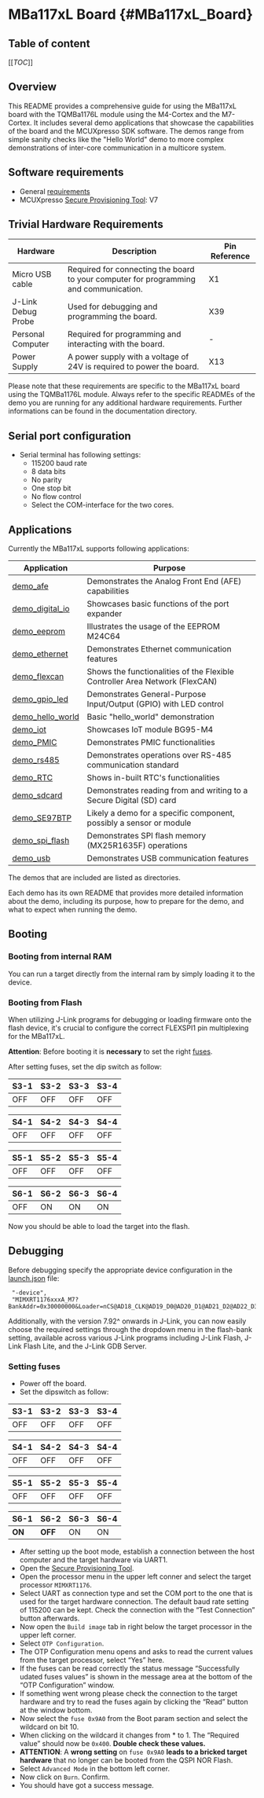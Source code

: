 MBa117xL Board {#MBa117xL_Board}
==============

## Table of content

[[_TOC_]]

## Overview
This README provides a comprehensive guide for using the MBa117xL board with the TQMBa1176L module using the M4-Cortex and the M7-Cortex. It includes several demo applications that showcase the capabilities of the board and the MCUXpresso SDK software. The demos range from simple sanity checks like the "Hello World" demo to more complex demonstrations of inter-core communication in a multicore system.

## Software requirements

* General [requirements](../README.md#requirements)
* MCUXpresso [Secure Provisioning Tool](https://www.nxp.com/design/design-center/software/development-software/mcuxpresso-software-and-tools-/mcuxpresso-secure-provisioning-tool:MCUXPRESSO-SECURE-PROVISIONING#downloads): V7

## Trivial Hardware Requirements

| Hardware           | Description                                                                           | Pin Reference |
| ------------------ | ------------------------------------------------------------------------------------- | ------------- |
| Micro USB cable    | Required for connecting the board to your computer for programming and communication. | X1            |
| J-Link Debug Probe | Used for debugging and programming the board.                                         | X39           |
| Personal Computer  | Required for programming and interacting with the board.                              | -             |
| Power Supply       | A power supply with a voltage of 24V is required to power the board.                  | X13           |

Please note that these requirements are specific to the MBa117xL board using the TQMBa1176L module. Always refer to the specific READMEs of the demo you are running for any additional hardware requirements. Further informations can be found in the documentation directory.

## Serial port configuration
- Serial terminal has following settings:
   - 115200 baud rate
   - 8 data bits
   - No parity
   - One stop bit
   - No flow control
   - Select the COM-interface for the two cores.


## Applications

Currently the MBa117xL supports following applications:

| Application                                      | Purpose                                                                     |
| ------------------------------------------------ | --------------------------------------------------------------------------- |
| [demo_afe](./demo_afe/README.md)                 | Demonstrates the Analog Front End (AFE) capabilities                        |
| [demo_digital_io](./demo_digital_io/README.md)   | Showcases basic functions of the port expander                              |
| [demo_eeprom](./demo_eeprom/README.md)           | Illustrates the usage of the EEPROM M24C64                                  |
| [demo_ethernet](./demo_ethernet/README.md)       | Demonstrates Ethernet communication features                                |
| [demo_flexcan](./demo_flexcan/README.md)         | Shows the functionalities of the Flexible Controller Area Network (FlexCAN) |
| [demo_gpio_led](./demo_gpio_led/README.md)       | Demonstrates General-Purpose Input/Output (GPIO) with LED control           |
| [demo_hello_world](./demo_hello_world/README.md) | Basic "hello_world" demonstration                                           |
| [demo_iot](./demo_iot/README.md)                 | Showcases IoT module BG95-M4                                                |
| [demo_PMIC](./demo_PMIC/README.md)               | Demonstrates PMIC functionalities                                           |
| [demo_rs485](./demo_rs485/README.md)             | Demonstrates operations over RS-485 communication standard                  |
| [demo_RTC](./demo_RTC/README.md)                 | Shows in-built RTC's functionalities                                        |
| [demo_sdcard](./demo_sdcard/README.md)           | Demonstrates reading from and writing to a Secure Digital (SD) card         |
| [demo_SE97BTP](./demo_SE97BTP/README.md)         | Likely a demo for a specific component, possibly a sensor or module         |
| [demo_spi_flash](./demo_spi_flash/README.md)     | Demonstrates SPI flash memory (MX25R1635F) operations                       |
| [demo_usb](./demo_usb/README.md)                 | Demonstrates USB communication features                                     |

The demos that are included are listed as directories.

Each demo has its own README that provides more detailed information about the demo, including its purpose, how to prepare for the demo, and what to expect when running the demo.

## Booting

### Booting from internal RAM

You can run a target directly from the internal ram by simply loading it to the device.

### Booting from Flash

When utilizing J-Link programs for debugging or loading firmware onto the flash device, it's crucial to configure the correct FLEXSPI1 pin multiplexing for the MBa117xL. 

__Attention__: Before booting it is **necessary** to set the right [fuses](#setting-fuses). 

After setting fuses, set the dip switch as follow:

| S3-1 | S3-2 | S3-3 | S3-4 |
| ---- | ---- | ---- | ---- |
| OFF  | OFF  | OFF  | OFF  |

| S4-1 | S4-2 | S4-3 | S4-4 |
| ---- | ---- | ---- | ---- |
| OFF  | OFF  | OFF  | OFF  |

| S5-1 | S5-2 | S5-3 | S5-4 |
| ---- | ---- | ---- | ---- |
| OFF  | OFF  | OFF  | OFF  |

| S6-1 | S6-2 | S6-3 | S6-4 |
| ---- | ---- | ---- | ---- |
| OFF  | ON   | ON   | ON   |

Now you should be able to load the target into the flash.

## Debugging

Before debugging specify the appropriate device configuration in the [launch.json](../templates/launch.json) file:

```
 "-device",
 "MIMXRT1176xxxA_M7?BankAddr=0x30000000&Loader=nCS@AD18_CLK@AD19_D0@AD20_D1@AD21_D2@AD22_D3@AD23&BankAddr=0x60000000&Loader=nCS@SDB100_CLK@SDB101_D0@SDB102_D1@SDB103_D2@SDB104_D3@SDB105"
```

Additionally, with the version 7.92^ onwards in J-Link, you can now easily choose the required settings through the dropdown menu in the flash-bank setting, available across various J-Link programs including J-Link Flash, J-Link Flash Lite, and the J-Link GDB Server. 

### Setting fuses

- Power off the board.
- Set the dipswitch as follow:

| S3-1 | S3-2 | S3-3 | S3-4 |
| ---- | ---- | ---- | ---- |
| OFF  | OFF  | OFF  | OFF  |

| S4-1 | S4-2 | S4-3 | S4-4 |
| ---- | ---- | ---- | ---- |
| OFF  | OFF  | OFF  | OFF  |

| S5-1 | S5-2 | S5-3 | S5-4 |
| ---- | ---- | ---- | ---- |
| OFF  | OFF  | OFF  | OFF  |

| S6-1   | S6-2    | S6-3 | S6-4 |
| ------ | ------- | ---- | ---- |
| **ON** | **OFF** | ON   | ON   |

- After setting up the boot mode, establish a connection between the host computer and the target hardware via UART1.
- Open the [Secure Provisioning Tool](#software-requirements).
- Open the processor menu in the upper left conner and select the target processor `MIMXRT1176`.
- Select UART as connection type and set the COM port to the one that is used for the target hardware connection. The default baud rate setting of 115200 can be kept. Check the connection with the “Test Connection” button afterwards.
- Now open the `Build image` tab in right below the target processor in the upper left corner.
- Select `OTP Configuration`.
- The OTP Configuration menu opens and asks to read the current values from the target processor,
select “Yes” here. 
- If the fuses can be read correctly the status message “Successfully udated fuses values” is shown in the message area at the bottom of the “OTP Configuration” window. 
- If something went wrong please check the connection to the target hardware and try to read the fuses again by clicking the “Read” button at the window bottom.
- Now select the `fuse 0x9A0` from the Boot param section and select the wildcard on bit 10.
- When clicking on the wildcard it changes from * to 1. The “Required value” should now be `0x400`. **Double check these values.**
 - __ATTENTION__: A **wrong setting** on `fuse 0x9A0` **leads to a bricked target hardware** that no longer can be booted from the QSPI NOR Flash.
- Select `Advanced Mode` in the bottom left corner.
- Now click on `Burn`. Confirm.
- You should have got a success message.
